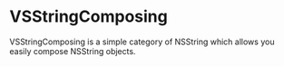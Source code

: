 VSStringComposing
===============

VSStringComposing is a simple category of NSString which allows you easily compose NSString objects.

